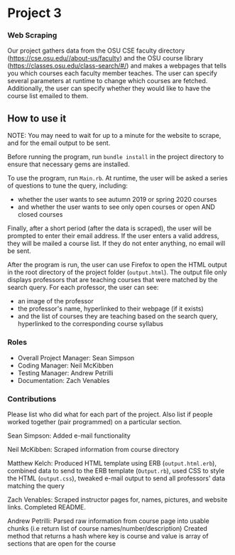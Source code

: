 # Project 3
### Web Scraping
Our project gathers data from the OSU CSE faculty directory (https://cse.osu.edu//about-us/faculty) and the OSU course library (https://classes.osu.edu/class-search/#/) and makes a webpages that tells you 
which courses each faculty member teaches. The user can specify several parameters at runtime to change which courses are fetched. Additionally, the user can specify whether they would like to have the course list emailed to them.

## How to use it
NOTE: You may need to wait for up to a minute for the website to scrape, and for the email output to be sent.

Before running the program, run `bundle install` in the project directory to ensure that necessary gems are installed.

To use the program, run `Main.rb`. At runtime, the user will be asked a series of questions to tune the query, including:
- whether the user wants to see autumn 2019 or spring 2020 courses
- and whether the user wants to see only open courses or open AND closed courses

Finally, after a short period (after the data is scraped), the user will be prompted to enter their email address. If the user enters a valid address, they will be mailed a course list. If they do not enter anything, no email will be sent.

After the program is run, the user can use Firefox to open the HTML output in the root directory of the project folder (`output.html`). The output file only displays professors that are teaching courses that were matched by the search query. For each professor, the user can see:
- an image of the professor
- the professor's name, hyperlinked to their webpage (if it exists)
- and the list of courses they are teaching based on the search query, hyperlinked to the corresponding course syllabus

### Roles
* Overall Project Manager: Sean Simpson
* Coding Manager: Neil McKibben
* Testing Manager: Andrew Petrilli
* Documentation: Zach Venables

### Contributions
Please list who did what for each part of the project.
Also list if people worked together (pair programmed) on a particular section.

Sean Simpson: Added e-mail functionality

Neil McKibben: Scraped information from course directory

Matthew Kelch: Produced HTML template using ERB (`output.html.erb`), combined data to send to the ERB template (`Output.rb`), used CSS to style the HTML (`output.css`), tweaked e-mail output to send all professors' data matching the query

Zach Venables: Scraped instructor pages for, names, pictures, and website links. Completed README.

Andrew Petrilli: Parsed raw information from course page into usable chunks (i.e return list of course names/number/description)
                 Created method that returns a hash where key is 
                 course and value is array of sections that are open for the course
